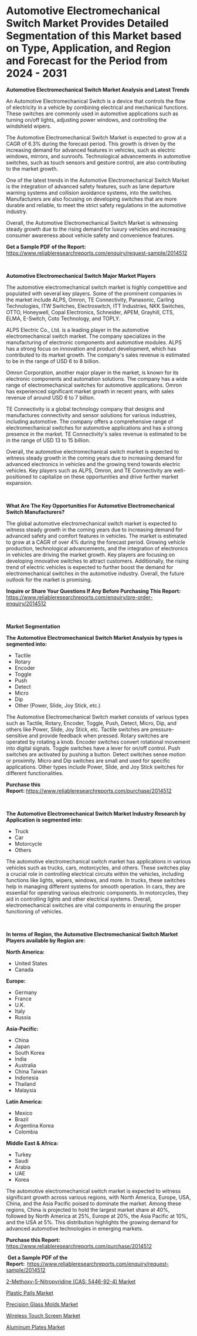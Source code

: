 <p><h1>Automotive Electromechanical Switch Market Provides Detailed Segmentation of this Market based on Type, Application, and Region and Forecast for the Period from 2024 - 2031</h1></p><p><strong>Automotive Electromechanical Switch Market Analysis and Latest Trends</strong></p>
<p><p>An Automotive Electromechanical Switch is a device that controls the flow of electricity in a vehicle by combining electrical and mechanical functions. These switches are commonly used in automotive applications such as turning on/off lights, adjusting power windows, and controlling the windshield wipers.</p><p>The Automotive Electromechanical Switch Market is expected to grow at a CAGR of 6.3% during the forecast period. This growth is driven by the increasing demand for advanced features in vehicles, such as electric windows, mirrors, and sunroofs. Technological advancements in automotive switches, such as touch sensors and gesture control, are also contributing to the market growth.</p><p>One of the latest trends in the Automotive Electromechanical Switch Market is the integration of advanced safety features, such as lane departure warning systems and collision avoidance systems, into the switches. Manufacturers are also focusing on developing switches that are more durable and reliable, to meet the strict safety regulations in the automotive industry.</p><p>Overall, the Automotive Electromechanical Switch Market is witnessing steady growth due to the rising demand for luxury vehicles and increasing consumer awareness about vehicle safety and convenience features.</p></p>
<p><strong>Get a Sample PDF of the Report:&nbsp;</strong> <a href="https://www.reliableresearchreports.com/enquiry/request-sample/2014512">https://www.reliableresearchreports.com/enquiry/request-sample/2014512</a></p>
<p>&nbsp;</p>
<p><strong>Automotive Electromechanical Switch Major Market Players</strong></p>
<p><p>The automotive electromechanical switch market is highly competitive and populated with several key players. Some of the prominent companies in the market include ALPS, Omron, TE Connectivity, Panasonic, Carling Technologies, ITW Switches, Electroswitch, ITT Industries, NKK Switches, OTTO, Honeywell, Copal Electronics, Schneider, APEM, Grayhill, CTS, ELMA, E-Switch, Coto Technology, and TOPLY.</p><p>ALPS Electric Co., Ltd. is a leading player in the automotive electromechanical switch market. The company specializes in the manufacturing of electronic components and automotive modules. ALPS has a strong focus on innovation and product development, which has contributed to its market growth. The company's sales revenue is estimated to be in the range of USD 6 to 8 billion.</p><p>Omron Corporation, another major player in the market, is known for its electronic components and automation solutions. The company has a wide range of electromechanical switches for automotive applications. Omron has experienced significant market growth in recent years, with sales revenue of around USD 6 to 7 billion.</p><p>TE Connectivity is a global technology company that designs and manufactures connectivity and sensor solutions for various industries, including automotive. The company offers a comprehensive range of electromechanical switches for automotive applications and has a strong presence in the market. TE Connectivity's sales revenue is estimated to be in the range of USD 13 to 15 billion.</p><p>Overall, the automotive electromechanical switch market is expected to witness steady growth in the coming years due to increasing demand for advanced electronics in vehicles and the growing trend towards electric vehicles. Key players such as ALPS, Omron, and TE Connectivity are well-positioned to capitalize on these opportunities and drive further market expansion.</p></p>
<p>&nbsp;</p>
<p><strong>What Are The Key Opportunities For Automotive Electromechanical Switch Manufacturers?</strong></p>
<p><p>The global automotive electromechanical switch market is expected to witness steady growth in the coming years due to increasing demand for advanced safety and comfort features in vehicles. The market is estimated to grow at a CAGR of over 4% during the forecast period. Growing vehicle production, technological advancements, and the integration of electronics in vehicles are driving the market growth. Key players are focusing on developing innovative switches to attract customers. Additionally, the rising trend of electric vehicles is expected to further boost the demand for electromechanical switches in the automotive industry. Overall, the future outlook for the market is promising.</p></p>
<p><strong>Inquire or Share Your Questions If Any Before Purchasing This Report:</strong> <a href="https://www.reliableresearchreports.com/enquiry/pre-order-enquiry/2014512">https://www.reliableresearchreports.com/enquiry/pre-order-enquiry/2014512</a></p>
<p>&nbsp;</p>
<p><strong>Market Segmentation</strong></p>
<p><strong>The Automotive Electromechanical Switch Market Analysis by types is segmented into:</strong></p>
<p><ul><li>Tactile</li><li>Rotary</li><li>Encoder</li><li>Toggle</li><li>Push</li><li>Detect</li><li>Micro</li><li>Dip</li><li>Other (Power, Slide, Joy Stick, etc.)</li></ul></p>
<p><p>The Automotive Electromechanical Switch market consists of various types such as Tactile, Rotary, Encoder, Toggle, Push, Detect, Micro, Dip, and others like Power, Slide, Joy Stick, etc. Tactile switches are pressure-sensitive and provide feedback when pressed. Rotary switches are operated by rotating a knob. Encoder switches convert rotational movement into digital signals. Toggle switches have a lever for on/off control. Push switches are activated by pushing a button. Detect switches sense motion or proximity. Micro and Dip switches are small and used for specific applications. Other types include Power, Slide, and Joy Stick switches for different functionalities.</p></p>
<p><strong>Purchase this Report:&nbsp;</strong><a href="https://www.reliableresearchreports.com/purchase/2014512">https://www.reliableresearchreports.com/purchase/2014512</a></p>
<p>&nbsp;</p>
<p><strong>The Automotive Electromechanical Switch Market Industry Research by Application is segmented into:</strong></p>
<p><ul><li>Truck</li><li>Car</li><li>Motorcycle</li><li>Others</li></ul></p>
<p><p>The automotive electromechanical switch market has applications in various vehicles such as trucks, cars, motorcycles, and others. These switches play a crucial role in controlling electrical circuits within the vehicles, including functions like lights, wipers, windows, and more. In trucks, these switches help in managing different systems for smooth operation. In cars, they are essential for operating various electronic components. In motorcycles, they aid in controlling lights and other electrical systems. Overall, electromechanical switches are vital components in ensuring the proper functioning of vehicles.</p></p>
<p>&nbsp;</p>
<p><strong>In terms of Region, the Automotive Electromechanical Switch Market Players available by Region are:</strong></p>
<p>
    <p> <strong> North America: </strong>
        <ul>
            <li>United States</li>
            <li>Canada</li>
        </ul>
        </p> 
    <p> <strong> Europe: </strong>
        <ul>
            <li>Germany</li>
            <li>France</li>
            <li>U.K.</li>
            <li>Italy</li>
            <li>Russia</li>
        </ul>
        </p> 
    <p> <strong> Asia-Pacific: </strong>
        <ul>
            <li>China</li>
            <li>Japan</li>
            <li>South Korea</li>
            <li>India</li>
            <li>Australia</li>
            <li>China Taiwan</li>
            <li>Indonesia</li>
            <li>Thailand</li>
            <li>Malaysia</li>
        </ul>
        </p> 
    <p> <strong> Latin America: </strong>
        <ul>
            <li>Mexico</li>
            <li>Brazil</li>
            <li>Argentina Korea</li>
            <li>Colombia</li>
        </ul>
        </p> 
    <p> <strong> Middle East & Africa: </strong>
        <ul>
            <li>Turkey</li>
            <li>Saudi</li>
            <li>Arabia</li>
            <li>UAE</li>
            <li>Korea</li>
        </ul>
    </p>
    </p>
<p><p>The automotive electromechanical switch market is expected to witness significant growth across various regions, with North America, Europe, USA, China, and the Asia Pacific poised to dominate the market. Among these regions, China is projected to hold the largest market share at 40%, followed by North America at 25%, Europe at 20%, the Asia Pacific at 10%, and the USA at 5%. This distribution highlights the growing demand for advanced automotive technologies in emerging markets.</p></p>
<p><strong>Purchase this Report: </strong><a href="https://www.reliableresearchreports.com/purchase/2014512">https://www.reliableresearchreports.com/purchase/2014512</a></p>
<p>&nbsp;<strong>Get a Sample PDF of the Report:&nbsp;&nbsp;</strong><a href="https://www.reliableresearchreports.com/enquiry/request-sample/2014512">https://www.reliableresearchreports.com/enquiry/request-sample/2014512</a></p>
<p><strong></strong></p>
<p><p><a href="https://cedar-agate-3da.notion.site/2-Methoxy-5-Nitropyridine-CAS-5446-92-4-Market-with-the-goal-of-estimating-the-market-size-and-fu-7efdf5e83a2c4077be4ff1ba8226a4d6">2-Methoxy-5-Nitropyridine (CAS: 5446-92-4) Market</a></p><p><a href="https://view.publitas.com/reportprime-1/plastic-pails-market-research-report-provides-thorough-industry-overview-which-offers-an-in-depth-analysis-of-product-trends-and-new-market-divisions/">Plastic Pails Market</a></p><p><a href="https://copper-carbon-84f.notion.site/Global-Precision-Glass-Molds-Market-by-Types-Applications-and-Major-Players-with-Regional-Growth--8b5ec8392dfd46c3b8fa1b0b4677bd0b">Precision Glass Molds Market</a></p><p><a href="https://circular-yam-9b9.notion.site/Wireless-Touch-Screen-Market-Insights-Market-Players-and-Forecast-Till-2031-212825e310c5441d8c1354312b680261">Wireless Touch Screen Market</a></p><p><a href="https://view.publitas.com/reportprime-1/aluminum-plates-market-research-report-provides-thorough-industry-overview-which-offers-an-in-depth-analysis-of-product-trends-and-new-market-divisions/">Aluminum Plates Market</a></p></p>